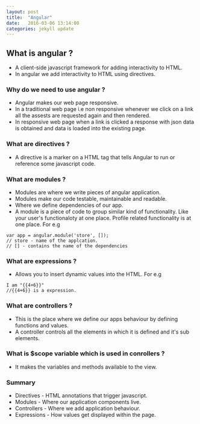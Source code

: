 ```yaml
---
layout: post
title:  "Angular"
date:   2016-03-06 13:14:00
categories: jekyll update
---
```


## What is angular ?
* A client-side javascript framework for adding interactivity to HTML.
* In angular we add interactivity to HTML using directives.

### Why do we need to use angular ?
* Angular makes our web page responsive.
* In a traditional web page i.e non responsive whenever we click on a link all the assests are requested again and then rendered.
* In responsive web page when a link is clicked a response with json data is obtained and data is loaded into the existing page.

### What are directives ?
* A directive is a marker on a HTML tag that tells Angular to run or reference some javascript code. 

### What are modules ?
* Modules are where we write pieces of angular application.
* Modules make our code testable, maintainable and readable.
* Where we define dependencies of our app.
* A module is a piece of code to group similar kind of functionality. Like your user's functionaloty at one place.
Profile related functionality is at one place.
For e.g

```
var app = angular.module('store', []);
// store - name of the applcation.
// [] - contains the name of the dependencies

```


### What are expressions ?
* Allows you to insert dynamic values into the HTML.
For e.g

```
I am "{{4+6}}"
//{{4+6}} is a expression.

```

### What are controllers ?
* This is the place where we define our apps behaviour by defining functions and values.
* A controller controls all the elements in which it is defined and it's sub elements.

### What is $scope variable which is used in conrollers ?
* It makes the variables and methods available to the view. 

### Summary
* Directives - HTML annotations that trigger javascript.
* Modules - Where our application components live.
* Controllers - Where we add application behaviour.
* Expressions - How values get displayed within the page.
